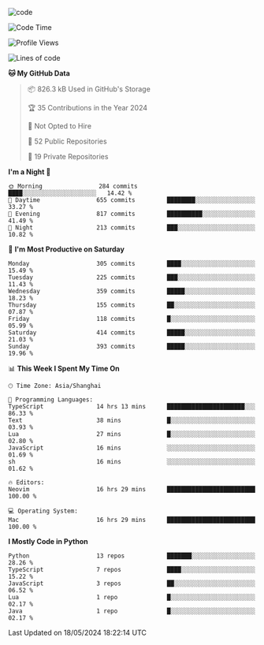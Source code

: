 
<!--
**liuyaanng/liuyaanng** is a ✨ _special_ ✨ repository because its `README.md` (this file) appears on your GitHub profile.

Here are some ideas to get you started:

- 🔭 I’m currently working on ...
- 🌱 I’m currently learning ...
- 👯 I’m looking to collaborate on ...
- 🤔 I’m looking for help with ...
- 💬 Ask me about ...
- 📫 How to reach me: ...
- 😄 Pronouns: ...
- ⚡ Fun fact: ...
-->


![code](https://cdn.jsdelivr.net/gh/liuyaanng/liuyaanng@1.0/code.gif) 

<!--START_SECTION:waka-->
![Code Time](http://img.shields.io/badge/Code%20Time-389%20hrs%2043%20mins-blue)

![Profile Views](http://img.shields.io/badge/Profile%20Views-0-blue)

![Lines of code](https://img.shields.io/badge/From%20Hello%20World%20I%27ve%20Written-14.6%20million%20lines%20of%20code-blue)

**🐱 My GitHub Data** 

> 📦 826.3 kB Used in GitHub's Storage 
 > 
> 🏆 35 Contributions in the Year 2024
 > 
> 🚫 Not Opted to Hire
 > 
> 📜 52 Public Repositories 
 > 
> 🔑 19 Private Repositories 
 > 
**I'm a Night 🦉** 

```text
🌞 Morning                284 commits         ████░░░░░░░░░░░░░░░░░░░░░   14.42 % 
🌆 Daytime                655 commits         ████████░░░░░░░░░░░░░░░░░   33.27 % 
🌃 Evening                817 commits         ██████████░░░░░░░░░░░░░░░   41.49 % 
🌙 Night                  213 commits         ███░░░░░░░░░░░░░░░░░░░░░░   10.82 % 
```
📅 **I'm Most Productive on Saturday** 

```text
Monday                   305 commits         ████░░░░░░░░░░░░░░░░░░░░░   15.49 % 
Tuesday                  225 commits         ███░░░░░░░░░░░░░░░░░░░░░░   11.43 % 
Wednesday                359 commits         █████░░░░░░░░░░░░░░░░░░░░   18.23 % 
Thursday                 155 commits         ██░░░░░░░░░░░░░░░░░░░░░░░   07.87 % 
Friday                   118 commits         █░░░░░░░░░░░░░░░░░░░░░░░░   05.99 % 
Saturday                 414 commits         █████░░░░░░░░░░░░░░░░░░░░   21.03 % 
Sunday                   393 commits         █████░░░░░░░░░░░░░░░░░░░░   19.96 % 
```


📊 **This Week I Spent My Time On** 

```text
🕑︎ Time Zone: Asia/Shanghai

💬 Programming Languages: 
TypeScript               14 hrs 13 mins      ██████████████████████░░░   86.33 % 
Text                     38 mins             █░░░░░░░░░░░░░░░░░░░░░░░░   03.93 % 
Lua                      27 mins             █░░░░░░░░░░░░░░░░░░░░░░░░   02.80 % 
JavaScript               16 mins             ░░░░░░░░░░░░░░░░░░░░░░░░░   01.69 % 
sh                       16 mins             ░░░░░░░░░░░░░░░░░░░░░░░░░   01.62 % 

🔥 Editors: 
Neovim                   16 hrs 29 mins      █████████████████████████   100.00 % 

💻 Operating System: 
Mac                      16 hrs 29 mins      █████████████████████████   100.00 % 
```

**I Mostly Code in Python** 

```text
Python                   13 repos            ███████░░░░░░░░░░░░░░░░░░   28.26 % 
TypeScript               7 repos             ████░░░░░░░░░░░░░░░░░░░░░   15.22 % 
JavaScript               3 repos             ██░░░░░░░░░░░░░░░░░░░░░░░   06.52 % 
Lua                      1 repo              █░░░░░░░░░░░░░░░░░░░░░░░░   02.17 % 
Java                     1 repo              █░░░░░░░░░░░░░░░░░░░░░░░░   02.17 % 
```




 Last Updated on 18/05/2024 18:22:14 UTC
<!--END_SECTION:waka-->
